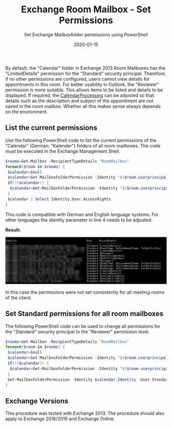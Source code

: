﻿---
aliases:
    - exchange-room-mailbox-standard-permissions
slug: Exchange-Room-Mailbox-Standard-Permissions
layout: post
title: Exchange Room Mailbox - Set Permissions
subtitle: Set Exchange Mailboxfolder permissions using PowerShell
date: 2020-01-15
tags: [exchange, powershell, exchange2013]
cover:
    image: /images/2020-01-15_17_44_53-_CalendarPermission-Error-Outlook.png
---

By default, the "Calendar" folder in Exchange 2013 Room Mailboxes has the "LimitedDetails" permission for the "Standard" security principal. Therefore, if no other permissions are configured, users cannot view details for appointments in this room. For better usability in Outlook, the "Reviewer" permission is more suitable. This allows items to be listed and details to be displayed. If required, the [CalendarProcessing](https://docs.microsoft.com/en-us/powershell/module/exchange/mailboxes/set-calendarprocessing?view=exchange-ps) can be adjusted so that details such as the description and subject of the appointment are not saved in the room mailbox. Whether all this makes sense always depends on the environment.

## List the current permissions

Use the following PowerShell code to list the current permissions of the "Calendar" (German: "Kalender") folders of all room mailboxes. The code must be executed in the Exchange Management Shell.

```powershell
$rooms=Get-Mailbox -RecipientTypeDetails "RoomMailbox"
foreach($room in $rooms) {
 $calendar=$null
 $calendar=Get-MailboxFolderPermission -Identity "$($room.userprincipalname):\Kalender" -ErrorAction SilentlyContinue
 if(!($calendar)) {
  $calendar=Get-MailboxFolderPermission -Identity "$($room.userprincipalname):\Calendar" -ErrorAction SilentlyContinue
 }
 $calendar | Select Identity,User,AccessRights
}

```

This code is compatible with German and English language systems. For other languages the identity parameter in line 4 needs to be adjusted.

**Result:**

![List the calendar permissions for all room mailboxes](/images/2020-01-15_17_20_31-CalendarPermissions.png "List the calendar permissions for all room mailboxes. The permissions are not standardized (PowerShell Window)")

In this case the permissions were not set consistently for all meeting rooms of the client.

## Set Standard permissions for all room mailboxes

The following PowerShell code can be used to change all permissions for the "Standard" security principal to the "Reviewer" permission level.

```powershell
$rooms=Get-Mailbox -RecipientTypeDetails "RoomMailbox"
foreach($room in $rooms) {
 $calendar=$null
 $calendar=Get-MailboxFolderPermission -Identity "$($room.userprincipalname):\Kalender" -User Standard -ErrorAction SilentlyContinue
 if(!($calendar)) {
  $calendar=Get-MailboxFolderPermission -Identity "$($room.userprincipalname):\Calendar" -User Standard -ErrorAction SilentlyContinue
 }
 Set-MailboxFolderPermission -Identity $calendar.Identity -User Standard -AccessRights Reviewer
}
```

## Exchange Versions

This procedure was tested with Exchange 2013. The procedure should also apply to Exchange 2016/2019 and Exchange Online.
